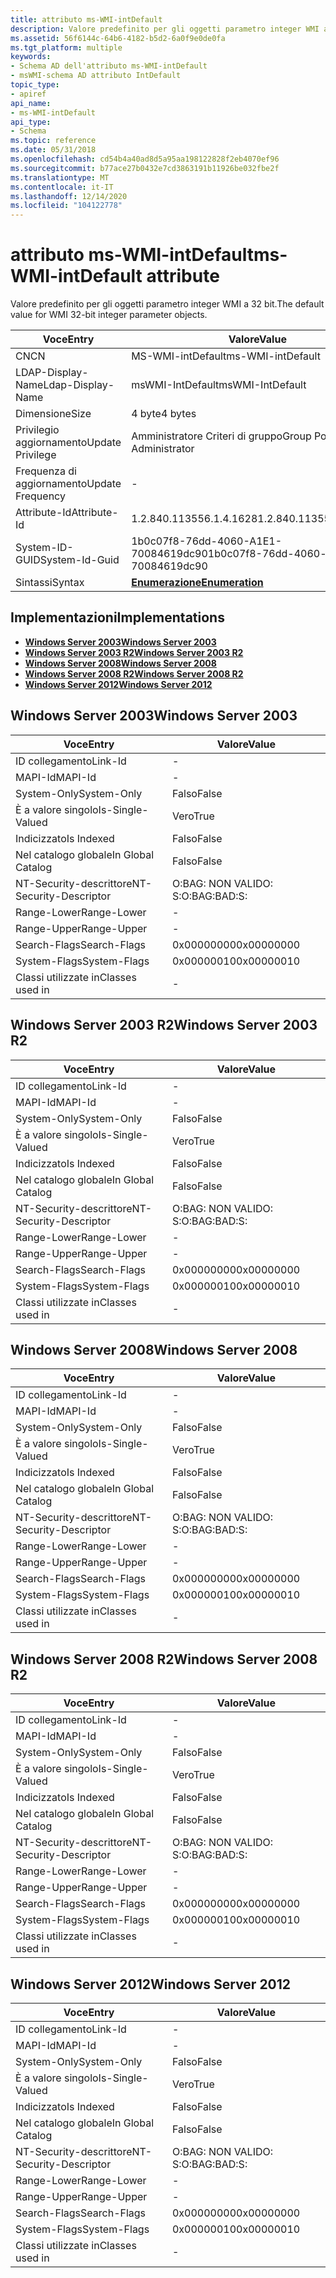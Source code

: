 ```yaml
---
title: attributo ms-WMI-intDefault
description: Valore predefinito per gli oggetti parametro integer WMI a 32 bit.
ms.assetid: 56f6144c-64b6-4182-b5d2-6a0f9e0de0fa
ms.tgt_platform: multiple
keywords:
- Schema AD dell'attributo ms-WMI-intDefault
- msWMI-schema AD attributo IntDefault
topic_type:
- apiref
api_name:
- ms-WMI-intDefault
api_type:
- Schema
ms.topic: reference
ms.date: 05/31/2018
ms.openlocfilehash: cd54b4a40ad8d5a95aa198122828f2eb4070ef96
ms.sourcegitcommit: b77ace27b0432e7cd3863191b11926be032fbe2f
ms.translationtype: MT
ms.contentlocale: it-IT
ms.lasthandoff: 12/14/2020
ms.locfileid: "104122778"
---
```

# <a name="ms-wmi-intdefault-attribute"></a><span data-ttu-id="3e875-105">attributo ms-WMI-intDefault</span><span class="sxs-lookup"><span data-stu-id="3e875-105">ms-WMI-intDefault attribute</span></span>

<span data-ttu-id="3e875-106">Valore predefinito per gli oggetti parametro integer WMI a 32 bit.</span><span class="sxs-lookup"><span data-stu-id="3e875-106">The default value for WMI 32-bit integer parameter objects.</span></span>



| <span data-ttu-id="3e875-107">Voce</span><span class="sxs-lookup"><span data-stu-id="3e875-107">Entry</span></span> | <span data-ttu-id="3e875-108">Valore</span><span class="sxs-lookup"><span data-stu-id="3e875-108">Value</span></span> |
|-------------------|--------------------------------------|
| <span data-ttu-id="3e875-109">CN</span><span class="sxs-lookup"><span data-stu-id="3e875-109">CN</span></span>                | <span data-ttu-id="3e875-110">MS-WMI-intDefault</span><span class="sxs-lookup"><span data-stu-id="3e875-110">ms-WMI-intDefault</span></span>                    |
| <span data-ttu-id="3e875-111">LDAP-Display-Name</span><span class="sxs-lookup"><span data-stu-id="3e875-111">Ldap-Display-Name</span></span> | <span data-ttu-id="3e875-112">msWMI-IntDefault</span><span class="sxs-lookup"><span data-stu-id="3e875-112">msWMI-IntDefault</span></span>                     |
| <span data-ttu-id="3e875-113">Dimensione</span><span class="sxs-lookup"><span data-stu-id="3e875-113">Size</span></span>              | <span data-ttu-id="3e875-114">4 byte</span><span class="sxs-lookup"><span data-stu-id="3e875-114">4 bytes</span></span>                              |
| <span data-ttu-id="3e875-115">Privilegio aggiornamento</span><span class="sxs-lookup"><span data-stu-id="3e875-115">Update Privilege</span></span>  | <span data-ttu-id="3e875-116">Amministratore Criteri di gruppo</span><span class="sxs-lookup"><span data-stu-id="3e875-116">Group Policy Administrator</span></span>           |
| <span data-ttu-id="3e875-117">Frequenza di aggiornamento</span><span class="sxs-lookup"><span data-stu-id="3e875-117">Update Frequency</span></span>  | \-                                   |
| <span data-ttu-id="3e875-118">Attribute-Id</span><span class="sxs-lookup"><span data-stu-id="3e875-118">Attribute-Id</span></span>      | <span data-ttu-id="3e875-119">1.2.840.113556.1.4.1628</span><span class="sxs-lookup"><span data-stu-id="3e875-119">1.2.840.113556.1.4.1628</span></span>              |
| <span data-ttu-id="3e875-120">System-ID-GUID</span><span class="sxs-lookup"><span data-stu-id="3e875-120">System-Id-Guid</span></span>    | <span data-ttu-id="3e875-121">1b0c07f8-76dd-4060-A1E1-70084619dc90</span><span class="sxs-lookup"><span data-stu-id="3e875-121">1b0c07f8-76dd-4060-a1e1-70084619dc90</span></span> |
| <span data-ttu-id="3e875-122">Sintassi</span><span class="sxs-lookup"><span data-stu-id="3e875-122">Syntax</span></span>            | [<span data-ttu-id="3e875-123">**Enumerazione**</span><span class="sxs-lookup"><span data-stu-id="3e875-123">**Enumeration**</span></span>](s-enumeration.md) |



## <a name="implementations"></a><span data-ttu-id="3e875-124">Implementazioni</span><span class="sxs-lookup"><span data-stu-id="3e875-124">Implementations</span></span>

-   [<span data-ttu-id="3e875-125">**Windows Server 2003**</span><span class="sxs-lookup"><span data-stu-id="3e875-125">**Windows Server 2003**</span></span>](#windows-server-2003)
-   [<span data-ttu-id="3e875-126">**Windows Server 2003 R2**</span><span class="sxs-lookup"><span data-stu-id="3e875-126">**Windows Server 2003 R2**</span></span>](#windows-server-2003-r2)
-   [<span data-ttu-id="3e875-127">**Windows Server 2008**</span><span class="sxs-lookup"><span data-stu-id="3e875-127">**Windows Server 2008**</span></span>](#windows-server-2008)
-   [<span data-ttu-id="3e875-128">**Windows Server 2008 R2**</span><span class="sxs-lookup"><span data-stu-id="3e875-128">**Windows Server 2008 R2**</span></span>](#windows-server-2008-r2)
-   [<span data-ttu-id="3e875-129">**Windows Server 2012**</span><span class="sxs-lookup"><span data-stu-id="3e875-129">**Windows Server 2012**</span></span>](#windows-server-2012)

## <a name="windows-server-2003"></a><span data-ttu-id="3e875-130">Windows Server 2003</span><span class="sxs-lookup"><span data-stu-id="3e875-130">Windows Server 2003</span></span>



| <span data-ttu-id="3e875-131">Voce</span><span class="sxs-lookup"><span data-stu-id="3e875-131">Entry</span></span> | <span data-ttu-id="3e875-132">Valore</span><span class="sxs-lookup"><span data-stu-id="3e875-132">Value</span></span> |
|------------------------|--------------|
| <span data-ttu-id="3e875-133">ID collegamento</span><span class="sxs-lookup"><span data-stu-id="3e875-133">Link-Id</span></span>                | \-           |
| <span data-ttu-id="3e875-134">MAPI-Id</span><span class="sxs-lookup"><span data-stu-id="3e875-134">MAPI-Id</span></span>                | \-           |
| <span data-ttu-id="3e875-135">System-Only</span><span class="sxs-lookup"><span data-stu-id="3e875-135">System-Only</span></span>            | <span data-ttu-id="3e875-136">Falso</span><span class="sxs-lookup"><span data-stu-id="3e875-136">False</span></span>        |
| <span data-ttu-id="3e875-137">È a valore singolo</span><span class="sxs-lookup"><span data-stu-id="3e875-137">Is-Single-Valued</span></span>       | <span data-ttu-id="3e875-138">Vero</span><span class="sxs-lookup"><span data-stu-id="3e875-138">True</span></span>         |
| <span data-ttu-id="3e875-139">Indicizzato</span><span class="sxs-lookup"><span data-stu-id="3e875-139">Is Indexed</span></span>             | <span data-ttu-id="3e875-140">Falso</span><span class="sxs-lookup"><span data-stu-id="3e875-140">False</span></span>        |
| <span data-ttu-id="3e875-141">Nel catalogo globale</span><span class="sxs-lookup"><span data-stu-id="3e875-141">In Global Catalog</span></span>      | <span data-ttu-id="3e875-142">Falso</span><span class="sxs-lookup"><span data-stu-id="3e875-142">False</span></span>        |
| <span data-ttu-id="3e875-143">NT-Security-descrittore</span><span class="sxs-lookup"><span data-stu-id="3e875-143">NT-Security-Descriptor</span></span> | <span data-ttu-id="3e875-144">O:BAG: NON VALIDO: S:</span><span class="sxs-lookup"><span data-stu-id="3e875-144">O:BAG:BAD:S:</span></span> |
| <span data-ttu-id="3e875-145">Range-Lower</span><span class="sxs-lookup"><span data-stu-id="3e875-145">Range-Lower</span></span>            | \-           |
| <span data-ttu-id="3e875-146">Range-Upper</span><span class="sxs-lookup"><span data-stu-id="3e875-146">Range-Upper</span></span>            | \-           |
| <span data-ttu-id="3e875-147">Search-Flags</span><span class="sxs-lookup"><span data-stu-id="3e875-147">Search-Flags</span></span>           | <span data-ttu-id="3e875-148">0x00000000</span><span class="sxs-lookup"><span data-stu-id="3e875-148">0x00000000</span></span>   |
| <span data-ttu-id="3e875-149">System-Flags</span><span class="sxs-lookup"><span data-stu-id="3e875-149">System-Flags</span></span>           | <span data-ttu-id="3e875-150">0x00000010</span><span class="sxs-lookup"><span data-stu-id="3e875-150">0x00000010</span></span>   |
| <span data-ttu-id="3e875-151">Classi utilizzate in</span><span class="sxs-lookup"><span data-stu-id="3e875-151">Classes used in</span></span>        | \-           |



## <a name="windows-server-2003-r2"></a><span data-ttu-id="3e875-152">Windows Server 2003 R2</span><span class="sxs-lookup"><span data-stu-id="3e875-152">Windows Server 2003 R2</span></span>



| <span data-ttu-id="3e875-153">Voce</span><span class="sxs-lookup"><span data-stu-id="3e875-153">Entry</span></span> | <span data-ttu-id="3e875-154">Valore</span><span class="sxs-lookup"><span data-stu-id="3e875-154">Value</span></span> |
|------------------------|--------------|
| <span data-ttu-id="3e875-155">ID collegamento</span><span class="sxs-lookup"><span data-stu-id="3e875-155">Link-Id</span></span>                | \-           |
| <span data-ttu-id="3e875-156">MAPI-Id</span><span class="sxs-lookup"><span data-stu-id="3e875-156">MAPI-Id</span></span>                | \-           |
| <span data-ttu-id="3e875-157">System-Only</span><span class="sxs-lookup"><span data-stu-id="3e875-157">System-Only</span></span>            | <span data-ttu-id="3e875-158">Falso</span><span class="sxs-lookup"><span data-stu-id="3e875-158">False</span></span>        |
| <span data-ttu-id="3e875-159">È a valore singolo</span><span class="sxs-lookup"><span data-stu-id="3e875-159">Is-Single-Valued</span></span>       | <span data-ttu-id="3e875-160">Vero</span><span class="sxs-lookup"><span data-stu-id="3e875-160">True</span></span>         |
| <span data-ttu-id="3e875-161">Indicizzato</span><span class="sxs-lookup"><span data-stu-id="3e875-161">Is Indexed</span></span>             | <span data-ttu-id="3e875-162">Falso</span><span class="sxs-lookup"><span data-stu-id="3e875-162">False</span></span>        |
| <span data-ttu-id="3e875-163">Nel catalogo globale</span><span class="sxs-lookup"><span data-stu-id="3e875-163">In Global Catalog</span></span>      | <span data-ttu-id="3e875-164">Falso</span><span class="sxs-lookup"><span data-stu-id="3e875-164">False</span></span>        |
| <span data-ttu-id="3e875-165">NT-Security-descrittore</span><span class="sxs-lookup"><span data-stu-id="3e875-165">NT-Security-Descriptor</span></span> | <span data-ttu-id="3e875-166">O:BAG: NON VALIDO: S:</span><span class="sxs-lookup"><span data-stu-id="3e875-166">O:BAG:BAD:S:</span></span> |
| <span data-ttu-id="3e875-167">Range-Lower</span><span class="sxs-lookup"><span data-stu-id="3e875-167">Range-Lower</span></span>            | \-           |
| <span data-ttu-id="3e875-168">Range-Upper</span><span class="sxs-lookup"><span data-stu-id="3e875-168">Range-Upper</span></span>            | \-           |
| <span data-ttu-id="3e875-169">Search-Flags</span><span class="sxs-lookup"><span data-stu-id="3e875-169">Search-Flags</span></span>           | <span data-ttu-id="3e875-170">0x00000000</span><span class="sxs-lookup"><span data-stu-id="3e875-170">0x00000000</span></span>   |
| <span data-ttu-id="3e875-171">System-Flags</span><span class="sxs-lookup"><span data-stu-id="3e875-171">System-Flags</span></span>           | <span data-ttu-id="3e875-172">0x00000010</span><span class="sxs-lookup"><span data-stu-id="3e875-172">0x00000010</span></span>   |
| <span data-ttu-id="3e875-173">Classi utilizzate in</span><span class="sxs-lookup"><span data-stu-id="3e875-173">Classes used in</span></span>        | \-           |



## <a name="windows-server-2008"></a><span data-ttu-id="3e875-174">Windows Server 2008</span><span class="sxs-lookup"><span data-stu-id="3e875-174">Windows Server 2008</span></span>



| <span data-ttu-id="3e875-175">Voce</span><span class="sxs-lookup"><span data-stu-id="3e875-175">Entry</span></span> | <span data-ttu-id="3e875-176">Valore</span><span class="sxs-lookup"><span data-stu-id="3e875-176">Value</span></span> |
|------------------------|--------------|
| <span data-ttu-id="3e875-177">ID collegamento</span><span class="sxs-lookup"><span data-stu-id="3e875-177">Link-Id</span></span>                | \-           |
| <span data-ttu-id="3e875-178">MAPI-Id</span><span class="sxs-lookup"><span data-stu-id="3e875-178">MAPI-Id</span></span>                | \-           |
| <span data-ttu-id="3e875-179">System-Only</span><span class="sxs-lookup"><span data-stu-id="3e875-179">System-Only</span></span>            | <span data-ttu-id="3e875-180">Falso</span><span class="sxs-lookup"><span data-stu-id="3e875-180">False</span></span>        |
| <span data-ttu-id="3e875-181">È a valore singolo</span><span class="sxs-lookup"><span data-stu-id="3e875-181">Is-Single-Valued</span></span>       | <span data-ttu-id="3e875-182">Vero</span><span class="sxs-lookup"><span data-stu-id="3e875-182">True</span></span>         |
| <span data-ttu-id="3e875-183">Indicizzato</span><span class="sxs-lookup"><span data-stu-id="3e875-183">Is Indexed</span></span>             | <span data-ttu-id="3e875-184">Falso</span><span class="sxs-lookup"><span data-stu-id="3e875-184">False</span></span>        |
| <span data-ttu-id="3e875-185">Nel catalogo globale</span><span class="sxs-lookup"><span data-stu-id="3e875-185">In Global Catalog</span></span>      | <span data-ttu-id="3e875-186">Falso</span><span class="sxs-lookup"><span data-stu-id="3e875-186">False</span></span>        |
| <span data-ttu-id="3e875-187">NT-Security-descrittore</span><span class="sxs-lookup"><span data-stu-id="3e875-187">NT-Security-Descriptor</span></span> | <span data-ttu-id="3e875-188">O:BAG: NON VALIDO: S:</span><span class="sxs-lookup"><span data-stu-id="3e875-188">O:BAG:BAD:S:</span></span> |
| <span data-ttu-id="3e875-189">Range-Lower</span><span class="sxs-lookup"><span data-stu-id="3e875-189">Range-Lower</span></span>            | \-           |
| <span data-ttu-id="3e875-190">Range-Upper</span><span class="sxs-lookup"><span data-stu-id="3e875-190">Range-Upper</span></span>            | \-           |
| <span data-ttu-id="3e875-191">Search-Flags</span><span class="sxs-lookup"><span data-stu-id="3e875-191">Search-Flags</span></span>           | <span data-ttu-id="3e875-192">0x00000000</span><span class="sxs-lookup"><span data-stu-id="3e875-192">0x00000000</span></span>   |
| <span data-ttu-id="3e875-193">System-Flags</span><span class="sxs-lookup"><span data-stu-id="3e875-193">System-Flags</span></span>           | <span data-ttu-id="3e875-194">0x00000010</span><span class="sxs-lookup"><span data-stu-id="3e875-194">0x00000010</span></span>   |
| <span data-ttu-id="3e875-195">Classi utilizzate in</span><span class="sxs-lookup"><span data-stu-id="3e875-195">Classes used in</span></span>        | \-           |



## <a name="windows-server-2008-r2"></a><span data-ttu-id="3e875-196">Windows Server 2008 R2</span><span class="sxs-lookup"><span data-stu-id="3e875-196">Windows Server 2008 R2</span></span>



| <span data-ttu-id="3e875-197">Voce</span><span class="sxs-lookup"><span data-stu-id="3e875-197">Entry</span></span> | <span data-ttu-id="3e875-198">Valore</span><span class="sxs-lookup"><span data-stu-id="3e875-198">Value</span></span> |
|------------------------|--------------|
| <span data-ttu-id="3e875-199">ID collegamento</span><span class="sxs-lookup"><span data-stu-id="3e875-199">Link-Id</span></span>                | \-           |
| <span data-ttu-id="3e875-200">MAPI-Id</span><span class="sxs-lookup"><span data-stu-id="3e875-200">MAPI-Id</span></span>                | \-           |
| <span data-ttu-id="3e875-201">System-Only</span><span class="sxs-lookup"><span data-stu-id="3e875-201">System-Only</span></span>            | <span data-ttu-id="3e875-202">Falso</span><span class="sxs-lookup"><span data-stu-id="3e875-202">False</span></span>        |
| <span data-ttu-id="3e875-203">È a valore singolo</span><span class="sxs-lookup"><span data-stu-id="3e875-203">Is-Single-Valued</span></span>       | <span data-ttu-id="3e875-204">Vero</span><span class="sxs-lookup"><span data-stu-id="3e875-204">True</span></span>         |
| <span data-ttu-id="3e875-205">Indicizzato</span><span class="sxs-lookup"><span data-stu-id="3e875-205">Is Indexed</span></span>             | <span data-ttu-id="3e875-206">Falso</span><span class="sxs-lookup"><span data-stu-id="3e875-206">False</span></span>        |
| <span data-ttu-id="3e875-207">Nel catalogo globale</span><span class="sxs-lookup"><span data-stu-id="3e875-207">In Global Catalog</span></span>      | <span data-ttu-id="3e875-208">Falso</span><span class="sxs-lookup"><span data-stu-id="3e875-208">False</span></span>        |
| <span data-ttu-id="3e875-209">NT-Security-descrittore</span><span class="sxs-lookup"><span data-stu-id="3e875-209">NT-Security-Descriptor</span></span> | <span data-ttu-id="3e875-210">O:BAG: NON VALIDO: S:</span><span class="sxs-lookup"><span data-stu-id="3e875-210">O:BAG:BAD:S:</span></span> |
| <span data-ttu-id="3e875-211">Range-Lower</span><span class="sxs-lookup"><span data-stu-id="3e875-211">Range-Lower</span></span>            | \-           |
| <span data-ttu-id="3e875-212">Range-Upper</span><span class="sxs-lookup"><span data-stu-id="3e875-212">Range-Upper</span></span>            | \-           |
| <span data-ttu-id="3e875-213">Search-Flags</span><span class="sxs-lookup"><span data-stu-id="3e875-213">Search-Flags</span></span>           | <span data-ttu-id="3e875-214">0x00000000</span><span class="sxs-lookup"><span data-stu-id="3e875-214">0x00000000</span></span>   |
| <span data-ttu-id="3e875-215">System-Flags</span><span class="sxs-lookup"><span data-stu-id="3e875-215">System-Flags</span></span>           | <span data-ttu-id="3e875-216">0x00000010</span><span class="sxs-lookup"><span data-stu-id="3e875-216">0x00000010</span></span>   |
| <span data-ttu-id="3e875-217">Classi utilizzate in</span><span class="sxs-lookup"><span data-stu-id="3e875-217">Classes used in</span></span>        | \-           |



## <a name="windows-server-2012"></a><span data-ttu-id="3e875-218">Windows Server 2012</span><span class="sxs-lookup"><span data-stu-id="3e875-218">Windows Server 2012</span></span>



| <span data-ttu-id="3e875-219">Voce</span><span class="sxs-lookup"><span data-stu-id="3e875-219">Entry</span></span> | <span data-ttu-id="3e875-220">Valore</span><span class="sxs-lookup"><span data-stu-id="3e875-220">Value</span></span> |
|------------------------|--------------|
| <span data-ttu-id="3e875-221">ID collegamento</span><span class="sxs-lookup"><span data-stu-id="3e875-221">Link-Id</span></span>                | \-           |
| <span data-ttu-id="3e875-222">MAPI-Id</span><span class="sxs-lookup"><span data-stu-id="3e875-222">MAPI-Id</span></span>                | \-           |
| <span data-ttu-id="3e875-223">System-Only</span><span class="sxs-lookup"><span data-stu-id="3e875-223">System-Only</span></span>            | <span data-ttu-id="3e875-224">Falso</span><span class="sxs-lookup"><span data-stu-id="3e875-224">False</span></span>        |
| <span data-ttu-id="3e875-225">È a valore singolo</span><span class="sxs-lookup"><span data-stu-id="3e875-225">Is-Single-Valued</span></span>       | <span data-ttu-id="3e875-226">Vero</span><span class="sxs-lookup"><span data-stu-id="3e875-226">True</span></span>         |
| <span data-ttu-id="3e875-227">Indicizzato</span><span class="sxs-lookup"><span data-stu-id="3e875-227">Is Indexed</span></span>             | <span data-ttu-id="3e875-228">Falso</span><span class="sxs-lookup"><span data-stu-id="3e875-228">False</span></span>        |
| <span data-ttu-id="3e875-229">Nel catalogo globale</span><span class="sxs-lookup"><span data-stu-id="3e875-229">In Global Catalog</span></span>      | <span data-ttu-id="3e875-230">Falso</span><span class="sxs-lookup"><span data-stu-id="3e875-230">False</span></span>        |
| <span data-ttu-id="3e875-231">NT-Security-descrittore</span><span class="sxs-lookup"><span data-stu-id="3e875-231">NT-Security-Descriptor</span></span> | <span data-ttu-id="3e875-232">O:BAG: NON VALIDO: S:</span><span class="sxs-lookup"><span data-stu-id="3e875-232">O:BAG:BAD:S:</span></span> |
| <span data-ttu-id="3e875-233">Range-Lower</span><span class="sxs-lookup"><span data-stu-id="3e875-233">Range-Lower</span></span>            | \-           |
| <span data-ttu-id="3e875-234">Range-Upper</span><span class="sxs-lookup"><span data-stu-id="3e875-234">Range-Upper</span></span>            | \-           |
| <span data-ttu-id="3e875-235">Search-Flags</span><span class="sxs-lookup"><span data-stu-id="3e875-235">Search-Flags</span></span>           | <span data-ttu-id="3e875-236">0x00000000</span><span class="sxs-lookup"><span data-stu-id="3e875-236">0x00000000</span></span>   |
| <span data-ttu-id="3e875-237">System-Flags</span><span class="sxs-lookup"><span data-stu-id="3e875-237">System-Flags</span></span>           | <span data-ttu-id="3e875-238">0x00000010</span><span class="sxs-lookup"><span data-stu-id="3e875-238">0x00000010</span></span>   |
| <span data-ttu-id="3e875-239">Classi utilizzate in</span><span class="sxs-lookup"><span data-stu-id="3e875-239">Classes used in</span></span>        | \-           |



 

 





